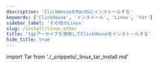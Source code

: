```yaml
---
description: 'ClickHouseをMacOSにインストールする'
keywords: ['ClickHouse', 'インストール', 'Linux', 'tar']
sidebar_label: 'その他のLinux'
slug: /install/linux_other
title: 'tgzアーカイブを使用してClickHouseをインストールする'
hide_title: true
---
```


import Tar from './_snippets/_linux_tar_install.md'

<Tar/>
